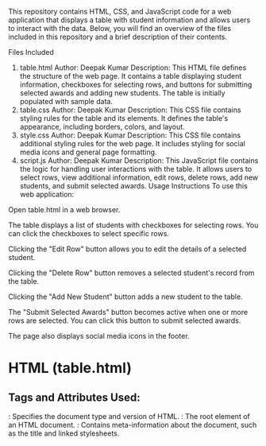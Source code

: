 This repository contains HTML, CSS, and JavaScript code for a web application that displays a table with student information and allows users to interact with the data. Below, you will find an overview of the files included in this repository and a brief description of their contents.

Files Included
1. table.html
Author: Deepak Kumar
Description: This HTML file defines the structure of the web page. It contains a table displaying student information, checkboxes for selecting rows, and buttons for submitting selected awards and adding new students. The table is initially populated with sample data.
2. table.css
Author: Deepak Kumar
Description: This CSS file contains styling rules for the table and its elements. It defines the table's appearance, including borders, colors, and layout.
3. style.css
Author: Deepak Kumar
Description: This CSS file contains additional styling rules for the web page. It includes styling for social media icons and general page formatting.
4. script.js
Author: Deepak Kumar
Description: This JavaScript file contains the logic for handling user interactions with the table. It allows users to select rows, view additional information, edit rows, delete rows, add new students, and submit selected awards.
Usage Instructions
To use this web application:

Open table.html in a web browser.

The table displays a list of students with checkboxes for selecting rows. You can click the checkboxes to select specific rows.

Clicking the "Edit Row" button allows you to edit the details of a selected student.

Clicking the "Delete Row" button removes a selected student's record from the table.

Clicking the "Add New Student" button adds a new student to the table.

The "Submit Selected Awards" button becomes active when one or more rows are selected. You can click this button to submit selected awards.

The page also displays social media icons in the footer.
# HTML (table.html)
## Tags and Attributes Used:
<!DOCTYPE html>: Specifies the document type and version of HTML.
<html>: The root element of an HTML document.
<head>: Contains meta-information about the document, such as the title and linked stylesheets.
<title>: Sets the title of the web page.
<link>: Links external stylesheets (table.css and style.css).
<body>: Contains the visible content of the web page.
<table>: Defines a table.
<tr>: Defines a table row.
<th>: Defines a table header cell.
<td>: Defines a table data cell.
<input>: Defines an input field (checkbox).
<img>: Embeds an image.
<button>: Defines a clickable button.
<div>: Defines a container for other HTML elements.
<br>: Represents a line break.

# CSS (table.css and style.css)
## Tags and Attributes Used:
- #myTable, #myTable input: Selects elements by their ID and element type.
- border, border-collapse, padding: CSS properties for styling tables.
- color, background-color, border-radius: CSS properties for styling buttons and table headers.
- .dropDownTextArea, .Hidecol: Selects elements by their class for hiding and displaying.
- ul, li, img: Styles for social media icons.
- font-family: Sets the font family for text.

# JavaScript (script.js)
## Functions and Variables:
- Title: A constructor function for creating a title object.
- socialMedia: An object containing social media links.
- t: An instance of the Title constructor.
- no_incr: A variable used for incrementing row numbers.
- displayMyInfo(): Function to display user information.
- Hide(): Function to hide elements based on checkbox selection.
- selectRow(): Function to select rows and handle checkbox events.
- rowOne(r): Function to toggle display of description rows.
- rowVal(r): Function to toggle display of description rows on image click.
- deleteRow(r): Function to delete a row and update the table.
- editRow(r): Function to edit a row.
- addRow(): Function to add a new row to the table.
- nextRow(): Function to add a new description row.
- Event listeners for handling clicks and updating the submit button.
## Author
This web application was created by Deepak Kumar.